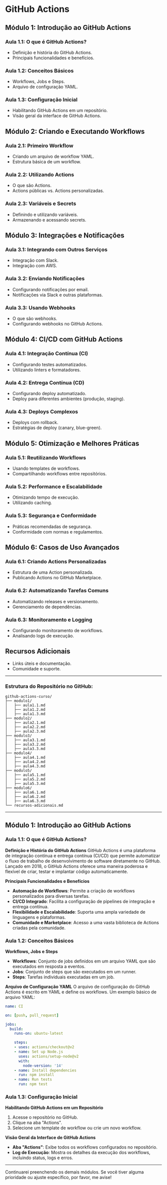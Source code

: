 # GitHub Actions

## Módulo 1: Introdução ao GitHub Actions
### Aula 1.1: O que é GitHub Actions?
- Definição e história do GitHub Actions.
- Principais funcionalidades e benefícios.

### Aula 1.2: Conceitos Básicos
- Workflows, Jobs e Steps.
- Arquivo de configuração YAML.

### Aula 1.3: Configuração Inicial
- Habilitando GitHub Actions em um repositório.
- Visão geral da interface de GitHub Actions.

## Módulo 2: Criando e Executando Workflows
### Aula 2.1: Primeiro Workflow
- Criando um arquivo de workflow YAML.
- Estrutura básica de um workflow.

### Aula 2.2: Utilizando Actions
- O que são Actions.
- Actions públicas vs. Actions personalizadas.

### Aula 2.3: Variáveis e Secrets
- Definindo e utilizando variáveis.
- Armazenando e acessando secrets.

## Módulo 3: Integrações e Notificações
### Aula 3.1: Integrando com Outros Serviços
- Integração com Slack.
- Integração com AWS.

### Aula 3.2: Enviando Notificações
- Configurando notificações por email.
- Notificações via Slack e outras plataformas.

### Aula 3.3: Usando Webhooks
- O que são webhooks.
- Configurando webhooks no GitHub Actions.

## Módulo 4: CI/CD com GitHub Actions
### Aula 4.1: Integração Contínua (CI)
- Configurando testes automatizados.
- Utilizando linters e formatadores.

### Aula 4.2: Entrega Contínua (CD)
- Configurando deploy automatizado.
- Deploy para diferentes ambientes (produção, staging).

### Aula 4.3: Deploys Complexos
- Deploys com rollback.
- Estratégias de deploy (canary, blue-green).

## Módulo 5: Otimização e Melhores Práticas
### Aula 5.1: Reutilizando Workflows
- Usando templates de workflows.
- Compartilhando workflows entre repositórios.

### Aula 5.2: Performance e Escalabilidade
- Otimizando tempo de execução.
- Utilizando caching.

### Aula 5.3: Segurança e Conformidade
- Práticas recomendadas de segurança.
- Conformidade com normas e regulamentos.

## Módulo 6: Casos de Uso Avançados
### Aula 6.1: Criando Actions Personalizadas
- Estrutura de uma Action personalizada.
- Publicando Actions no GitHub Marketplace.

### Aula 6.2: Automatizando Tarefas Comuns
- Automatizando releases e versionamento.
- Gerenciamento de dependências.

### Aula 6.3: Monitoramento e Logging
- Configurando monitoramento de workflows.
- Analisando logs de execução.

## Recursos Adicionais
- Links úteis e documentação.
- Comunidade e suporte.

---

### Estrutura do Repositório no GitHub:

```plaintext
github-actions-curso/
├── modulo1/
│   ├── aula1.1.md
│   ├── aula1.2.md
│   ├── aula1.3.md
├── modulo2/
│   ├── aula2.1.md
│   ├── aula2.2.md
│   ├── aula2.3.md
├── modulo3/
│   ├── aula3.1.md
│   ├── aula3.2.md
│   ├── aula3.3.md
├── modulo4/
│   ├── aula4.1.md
│   ├── aula4.2.md
│   ├── aula4.3.md
├── modulo5/
│   ├── aula5.1.md
│   ├── aula5.2.md
│   ├── aula5.3.md
├── modulo6/
│   ├── aula6.1.md
│   ├── aula6.2.md
│   ├── aula6.3.md
└── recursos-adicionais.md
```
---

## Módulo 1: Introdução ao GitHub Actions

### Aula 1.1: O que é GitHub Actions?

**Definição e História do GitHub Actions**
GitHub Actions é uma plataforma de integração contínua e entrega contínua (CI/CD) que permite automatizar o fluxo de trabalho de desenvolvimento de software diretamente no GitHub. Lançado em 2018, o GitHub Actions oferece uma maneira poderosa e flexível de criar, testar e implantar código automaticamente.

**Principais Funcionalidades e Benefícios**
- **Automação de Workflows**: Permite a criação de workflows personalizados para diversas tarefas.
- **CI/CD Integrado**: Facilita a configuração de pipelines de integração e entrega contínua.
- **Flexibilidade e Escalabilidade**: Suporta uma ampla variedade de linguagens e plataformas.
- **Comunidade e Marketplace**: Acesso a uma vasta biblioteca de Actions criadas pela comunidade.

### Aula 1.2: Conceitos Básicos

**Workflows, Jobs e Steps**
- **Workflows**: Conjunto de jobs definidos em um arquivo YAML que são executados em resposta a eventos.
- **Jobs**: Conjunto de steps que são executados em um runner.
- **Steps**: Tarefas individuais executadas em um job.

**Arquivo de Configuração YAML**
O arquivo de configuração do GitHub Actions é escrito em YAML e define os workflows. Um exemplo básico de arquivo YAML:

```yaml
name: CI

on: [push, pull_request]

jobs:
  build:
    runs-on: ubuntu-latest

    steps:
    - uses: actions/checkout@v2
    - name: Set up Node.js
      uses: actions/setup-node@v2
      with:
        node-version: '14'
    - name: Install dependencies
      run: npm install
    - name: Run tests
      run: npm test
```

### Aula 1.3: Configuração Inicial

**Habilitando GitHub Actions em um Repositório**
1. Acesse o repositório no GitHub.
2. Clique na aba "Actions".
3. Selecione um template de workflow ou crie um novo workflow.

**Visão Geral da Interface de GitHub Actions**
- **Aba "Actions"**: Exibe todos os workflows configurados no repositório.
- **Log de Execução**: Mostra os detalhes da execução dos workflows, incluindo status, logs e erros.

---

Continuarei preenchendo os demais módulos. Se você tiver alguma prioridade ou ajuste específico, por favor, me avise!